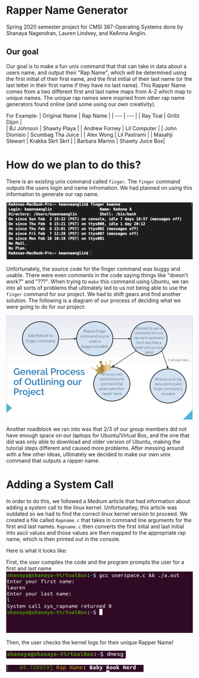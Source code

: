 # Rapper Name Generator
Spring 2020 semester project for CMSI 387-Operating Systems done by Shanaya Nagendran, Lauren Lindsey, and KeAnna Anglin.

## Our goal
Our goal is to make a fun unix command that that can take in data about a users name, and output their "Rap Name", which will be determined using the first initial of their first name, and the first initial of their last name (or the last letter in their first name if they have no last name). This Rapper Name comes from a two different first and last name maps from A-Z which map to unique names. The unique rap names were inspried from other rap name generators found online (and some using our own creativity).

For Example:
| Original Name | Rap Name |
| --- | --- | 
| Ray Toal | Grillz Dijon |  
| BJ Johnson | Shawty Playa | 
| Andrew Forney | Lil Computer | 
| John Dionisio | Scumbag Tha Juice | 
| Alex Wong | Lil Pastrami | 
| Masahji Stewart | Krakka Skrt Skrt | 
| Barbara Marino | Shawty Juice Box| 

# How do we plan to do this?
There is an existing unix command called `finger`. The `finger` command outputs the users login and name infromation. We had planned on using this information to generate our rap name.

![](./images/keannaterminal.png)

Unfortunately, the source code for the finger command was buggy and usable. There were even comments in the code saying things like "doesn't work?" and "???". When trying to `make` this command using Ubuntu, we ran into all sorts of problems that ultimately led to us not being able to use the `finger` command for our project. We had to shift gears and find another solution. The following is a diagram of our process of deciding what we were going to do for our project: 

![](./images/ppt.png)

Another roadblock we ran into was that 2/3 of our group members did not have enough space on our laptops for Ubuntu/Virtual Box, and the one that did was only able to download and older version of Ubuntu, making the tutorial steps different and caused more problems. After messing around with a few other ideas, ultimately we decided to make our own unix command that outputs a rapper name. 

# Adding a System Call
In order to do this, we followed a Medium article that had information about adding a system call to the linux kernel. Unfortunatley, this article was outdated so we had to find the correct linux kernel version to proceed. We created a file called `Rapname.c` that takes in command line arguments for the first and last names. `Rapname.c` then converts the first inital and last initial into ascii values and those values are then mapped to the appropriate rap name, which is then printed out in the console. 

Here is what it looks like:

First, the user compiles the code and the program prompts the user for a first and last name
![](./images/gcc.png)

Then, the user checks the kernel logs for their unique Rapper Name!

![](./images/dmesg.png)

![](./images/rappernameoutput.png)
